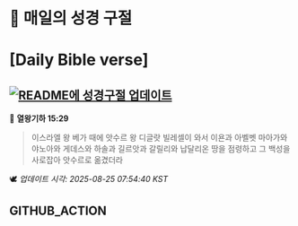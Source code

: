 # 🙏 매일의 성경 구절
# [Daily Bible verse]
## [![README에 성경구절 업데이트](https://github.com/DONGSUKA/first_test/actions/workflows/update-readme-bible.yml/badge.svg)](https://github.com/DONGSUKA/first_test/actions/workflows/update-readme-bible.yml)
<!-- START_BIBLE_VERSE -->
📖 **열왕기하 15:29**
> 이스라엘 왕 베가 때에 앗수르 왕 디글랏 빌레셀이 와서 이욘과 아벨벳 마아가와 야노아와 게데스와 하솔과 길르앗과 갈릴리와 납달리온 땅을 점령하고 그 백성을 사로잡아 앗수르로 옮겼더라

🕊️ _업데이트 시각: 2025-08-25 07:54:40 KST_
  <!-- END_BIBLE_VERSE -->
## GITHUB_ACTION
